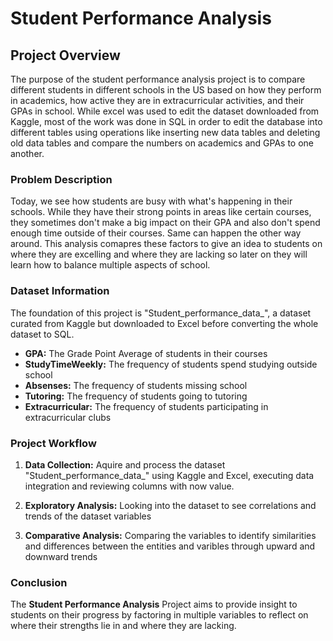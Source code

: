 # Student Performance Analysis

## Project Overview

The purpose of the student performance analysis project is to compare different students in different schools in the US based on how they perform in academics, how active they are in extracurricular activities, and their GPAs in school. While excel was used to edit the dataset downloaded from Kaggle, most of the work was done in SQL in order to edit the database into different tables using operations like inserting new data tables and deleting old data tables and compare the numbers on academics and GPAs to one another. 

### Problem Description

Today, we see how students are busy with what's happening in their schools. While they have their strong points in areas like certain courses, they sometimes don't make a big impact on their GPA and also don't spend enough time outside of their courses. Same can happen the other way around. This analysis comapres these factors to give an idea to students on where they are excelling and where they are lacking so later on they will learn how to balance multiple aspects of school.

### Dataset Information

The foundation of this project is "Student_performance_data_", a dataset curated from Kaggle but downloaded to Excel before converting the whole dataset to SQL.

- **GPA:** The Grade Point Average of students in their courses
- **StudyTimeWeekly:** The frequency of students spend studying outside school
- **Absenses:** The frequency of students missing school
- **Tutoring:** The frequency of students going to tutoring
- **Extracurricular:** The frequency of students participating in extracurricular clubs
  

### Project Workflow
1. **Data Collection:** Aquire and process the dataset "Student_performance_data_" using Kaggle and Excel, executing data integration and reviewing columns with now value.

2. **Exploratory Analysis:** Looking into the dataset to see correlations and trends of the dataset variables

3. **Comparative Analysis:** Comparing the variables to identify similarities and differences between the entities and varibles through upward and downward trends


### Conclusion

The **Student Performance Analysis** Project aims to provide insight to students on their progress by factoring in multiple variables to reflect on where their strengths lie in and where they are lacking. 
